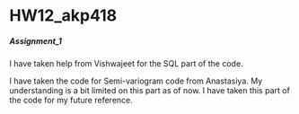 # HW12_akp418

##### Assignment_1

I have taken help from Vishwajeet for the SQL part of the code.

I have taken the code for Semi-variogram code from Anastasiya. My understanding is a bit limited on this part as of now.
I have taken this part of the code for my future reference.

